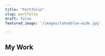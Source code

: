 ```yaml
---
title: "Portfolio"
slug: portfolio
draft: false
featured_image: '/images/tahoeblue-wide.jpg'

---
```


## My Work